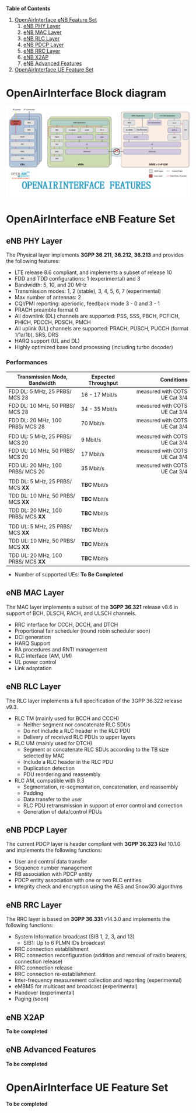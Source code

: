 **Table of Contents**

1. [OpenAirInterface eNB Feature Set](#openairinterface-enb-feature-set)
   1. [eNB PHY Layer](#enb-phy-layer)
   2. [eNB MAC Layer](#enb-mac-layer)
   3. [eNB RLC Layer](#enb-rlc-layer)
   4. [eNB PDCP Layer](#enb-pdcp-layer)
   5. [eNB RRC Layer](#enb-rrc-layer)
   6. [eNB X2AP](#enb-x2ap)
   7. [eNB Advanced Features](#enb-advanced-features)
2. [OpenAirInterface UE Feature Set](#openairinterface-ue-feature-set)

# OpenAirInterface Block diagram #

![Block Diagram](./oai_enb_block_diagram.png)

# OpenAirInterface eNB Feature Set #

## eNB PHY Layer ##

The Physical layer implements **3GPP 36.211**, **36.212**, **36.213** and provides the following features:

- LTE release 8.6 compliant, and implements a subset of release 10
- FDD and TDD configurations: 1 (experimental) and 3
- Bandwidth: 5, 10, and 20 MHz
- Transmission modes: 1, 2 (stable), 3, 4, 5, 6, 7 (experimental)
- Max number of antennas: 2
- CQI/PMI reporting: aperiodic, feedback mode 3 - 0 and 3 - 1
- PRACH preamble format 0
- All downlink (DL) channels are supported: PSS, SSS, PBCH, PCFICH, PHICH, PDCCH, PDSCH, PMCH
- All uplink (UL) channels are supported: PRACH, PUSCH, PUCCH (format 1/1a/1b), SRS, DRS
- HARQ support (UL and DL)
- Highly optimized base band processing (including turbo decoder)

### Performances ###

**Transmission Mode, Bandwidth** | **Expected Throughput** | **Conditions**
-------------------------------- | ----------------------- | ----------------:
FDD DL: 5 MHz, 25 PRBS/ MCS 28   | 16 - 17 Mbit/s          | measured with COTS UE Cat 3/4
FDD DL: 10 MHz, 50 PRBS/ MCS 28  | 34 - 35 Mbit/s          | measured with COTS UE Cat 3/4
FDD DL: 20 MHz, 100 PRBS/ MCS 28 | 70 Mbit/s               | measured with COTS UE Cat 3/4
 |  | 
FDD UL: 5 MHz, 25 PRBS/ MCS 20   | 9 Mbit/s                | measured with COTS UE Cat 3/4
FDD UL: 10 MHz, 50 PRBS/ MCS 20  | 17 Mbit/s               | measured with COTS UE Cat 3/4
FDD UL: 20 MHz, 100 PRBS/ MCS 20 | 35 Mbit/s               | measured with COTS UE Cat 3/4
 |  | 
TDD DL: 5 MHz, 25 PRBS/ MCS **XX**   | **TBC** Mbit/s | 
TDD DL: 10 MHz, 50 PRBS/ MCS **XX**  | **TBC** Mbit/s | 
TDD DL: 20 MHz, 100 PRBS/ MCS **XX** | **TBC** Mbit/s | 
 |  | 
TDD UL: 5 MHz, 25 PRBS/ MCS **XX**   | **TBC** Mbit/s | 
TDD UL: 10 MHz, 50 PRBS/ MCS **XX**  | **TBC** Mbit/s | 
TDD UL: 20 MHz, 100 PRBS/ MCS **XX** | **TBC** Mbit/s | 

- Number of supported UEs: **To Be Completed**

## eNB MAC Layer ##

The MAC layer implements a subset of the **3GPP 36.321** release v8.6 in support of BCH, DLSCH, RACH, and ULSCH channels. 

- RRC interface for CCCH, DCCH, and DTCH
- Proportional fair scheduler (round robin scheduler soon)
- DCI generation
- HARQ Support
- RA procedures and RNTI management
- RLC interface (AM, UM)
- UL power control
- Link adaptation

## eNB RLC Layer ##

The RLC layer implements a full specification of the 3GPP 36.322 release v9.3.

- RLC TM (mainly used for BCCH and CCCH) 
  * Neither segment nor concatenate RLC SDUs
  * Do not include a RLC header in the RLC PDU
  * Delivery of received RLC PDUs to upper layers
- RLC UM (mainly used for DTCH) 
  * Segment or concatenate RLC SDUs according to the TB size selected by MAC
  * Include a RLC header in the RLC PDU
  * Duplication detection
  * PDU reordering and reassembly
- RLC AM, compatible with 9.3 
  * Segmentation, re-segmentation, concatenation, and reassembly
  * Padding
  * Data transfer to the user
  * RLC PDU retransmission in support of error control and correction
  * Generation of data/control PDUs

## eNB PDCP Layer ##

The current PDCP layer is header compliant with **3GPP 36.323** Rel 10.1.0 and implements the following functions:

- User and control data transfer
- Sequence number management
- RB association with PDCP entity
- PDCP entity association with one or two RLC entities
- Integrity check and encryption using the AES and Snow3G algorithms

## eNB RRC Layer ##

The RRC layer is based on **3GPP 36.331** v14.3.0 and implements the following functions:

- System Information broadcast (SIB 1, 2, 3, and 13)
  * SIB1: Up to 6 PLMN IDs broadcast
- RRC connection establishment
- RRC connection reconfiguration (addition and removal of radio bearers, connection release)
- RRC connection release
- RRC connection re-establishment
- Inter-frequency measurement collection and reporting (experimental)
- eMBMS for multicast and broadcast (experimental)
- Handover (experimental)
- Paging (soon)

## eNB X2AP ##

**To be completed**

## eNB Advanced Features ##

**To be completed**

# OpenAirInterface UE Feature Set #

**To be completed**

